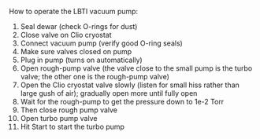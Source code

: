 How to operate the LBTI vacuum pump:

1. Seal dewar (check O-rings for dust)
2. Close valve on Clio cryostat
3. Connect vacuum pump (verify good O-ring seals)
4. Make sure valves closed on pump
5. Plug in pump (turns on automatically)
6. Open rough-pump valve (the valve close to the small pump is the turbo valve; the other one is the rough-pump valve)
7. Open the Clio cryostat valve slowly (listen for small hiss rather than large gush of air); gradually open more until fully open
8. Wait for the rough-pump to get the pressure down to 1e-2 Torr
9. Then close rough pump valve
10. Open turbo pump valve
11. Hit Start to start the turbo pump
